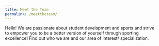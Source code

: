 ```yaml
---
title: Meet the Team
permalink: /meettheteam/
---
```

Hello! We are passionate about student development and sports and strive to empower you to be a better version of yourself through sporting excellence! Find out who we are and our area of interest/ specialization.


